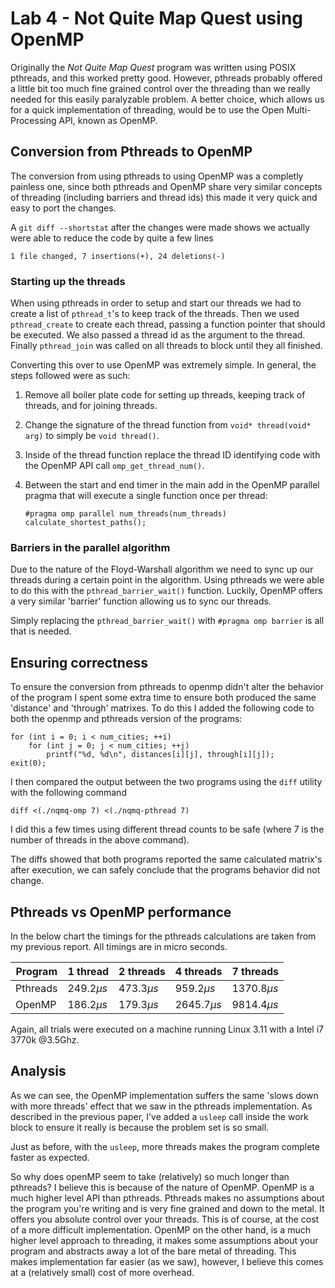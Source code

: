 # Lab 4 - Not Quite Map Quest using OpenMP

Originally the _Not Quite Map Quest_ program was written using POSIX pthreads,
and this worked pretty good. However, pthreads probably offered a little bit too
much fine grained control over the threading than we really needed for this
easily paralyzable problem. A better choice, which allows us for a quick
implementation of threading, would be to use the Open Multi-Processing API,
known as OpenMP.

## Conversion from Pthreads to OpenMP

The conversion from using pthreads to using OpenMP was a completly painless one,
since both pthreads and OpenMP share very similar concepts of threading
(including barriers and thread ids) this made it very quick and easy to port the
changes.

A `git diff --shortstat` after the changes were made shows we actually were able
to reduce the code by quite a few lines

    1 file changed, 7 insertions(+), 24 deletions(-)

### Starting up the threads

When using pthreads in order to setup and start our threads we had to create a
list of `pthread_t`'s to keep track of the threads. Then we used
`pthread_create` to create each thread, passing a function pointer that should
be executed. We also passed a thread id as the argument to the thread. Finally
`pthread_join` was called on all threads to block until they all finished.

Converting this over to use OpenMP was extremely simple. In general, the steps
followed were as such:

 1. Remove all boiler plate code for setting up threads, keeping track of
    threads, and for joining threads.

 2. Change the signature of the thread function from `void* thread(void* arg)`
    to simply be `void thread()`.

 3. Inside of the thread function replace the thread ID identifying code with
    the OpenMP API call `omp_get_thread_num()`.

 4. Between the start and end timer in the main add in the OpenMP parallel
    pragma that will execute a single function once per thread:

        #pragma omp parallel num_threads(num_threads)
        calculate_shortest_paths();

### Barriers in the parallel algorithm

Due to the nature of the Floyd-Warshall algorithm we need to sync up our threads
during a certain point in the algorithm. Using pthreads we were able to do this
with the `pthread_barrier_wait()` function. Luckily, OpenMP offers a very
similar 'barrier' function allowing us to sync our threads.

Simply replacing the `pthread_barrier_wait()` with `#pragma omp barrier` is all
that is needed.

## Ensuring correctness

To ensure the conversion from pthreads to openmp didn't alter the behavior of
the program I spent some extra time to ensure both produced the same 'distance'
and 'through' matrixes. To do this I added the following code to both the openmp
and pthreads version of the programs:

    for (int i = 0; i < num_cities; ++i)
    	for (int j = 0; j < num_cities; ++j)
    		printf("%d, %d\n", distances[i][j], through[i][j]);
    exit(0);

I then compared the output between the two programs using the `diff` utility
with the following command

    diff <(./nqmq-omp 7) <(./nqmq-pthread 7)

I did this a few times using different thread counts to be safe (where 7 is the
number of threads in the above command).

The diffs showed that both programs reported the same calculated matrix's after
execution, we can safely conclude that the programs behavior did not change.

## Pthreads vs OpenMP performance

In the below chart the timings for the pthreads calculations are taken from my
previous report. All timings are in micro seconds.

| Program  |   1 thread   |   2 threads   |   4 threads   |   7 threads    |
| -------- | ------------ | ------------- | ------------- | -------------- |
| Pthreads | $249.2\mu s$ | $473.3\mu s$  | $959.2\mu s$  | $1370.8 \mu s$ |
| OpenMP   | $186.2\mu s$ | $179.3\mu s$  | $2645.7\mu s$ | $9814.4\mu s$  |

Again, all trials were executed on a machine running Linux 3.11 with a Intel i7
3770k @3.5Ghz.

## Analysis

As we can see, the OpenMP implementation suffers the same 'slows down with more
threads' effect that we saw in the pthreads implementation. As described in the
previous paper, I've added a `usleep` call inside the work block to ensure it
really is because the problem set is so small.

Just as before, with the `usleep`, more threads makes the program complete
faster as expected.

So why does openMP seem to take (relatively) so much longer than pthreads? I
believe this is because of the nature of OpenMP. OpenMP is a much higher level
API than pthreads. Pthreads makes no assumptions about the program you're
writing and is very fine grained and down to the metal. It offers you absolute
control over your threads. This is of course, at the cost of a more difficult
implementation. OpenMP on the other hand, is a much higher level approach to
threading, it makes some assumptions about your program and abstracts away a
lot of the bare metal of threading. This makes implementation far easier (as we
saw), however, I believe this comes at a (relatively small) cost of more overhead.
